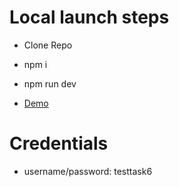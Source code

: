 # Local launch steps
- Clone Repo
- npm i
- npm run dev


- [Demo](https://taskslist12.netlify.app/)

# Credentials
- username/password: testtask6
